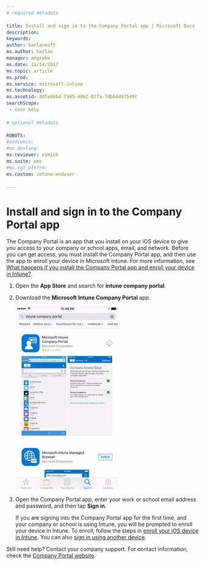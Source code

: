 ```yaml
---
# required metadata

title: Install and sign in to the Company Portal app | Microsoft Docs
description:
keywords:
author: barlanmsft
ms.author: barlan
manager: angrobe
ms.date: 11/14/2017
ms.topic: article
ms.prod:
ms.service: microsoft-intune
ms.technology:
ms.assetid: 8dfe66b4-f585-4862-87fa-7dbb4487549c
searchScope:
 - User help

# optional metadata

ROBOTS:  
#audience:
#ms.devlang:
ms.reviewer: esmich
ms.suite: ems
#ms.tgt_pltfrm:
ms.custom: intune-enduser

---
```



# Install and sign in to the Company Portal app

The Company Portal is an app that you install on your iOS device to give you access to your company or school apps, email, and network.  Before you can get access, you must install the Company Portal app, and then  use the app to enroll your device in Microsoft Intune. For more information, see [What happens if you install the Company Portal app and enroll your device in Intune?](what-happens-if-you-install-the-company-portal-app-and-enroll-your-device-in-intune-ios.md).

1.  Open the **App Store** and search for **intune company portal**.

2.  Download the **Microsoft Intune Company Portal** app.

    ![Download the Intune Company Portal app](./media/ios-cpinstall-1-cpinstore.png)

3.  Open the Company Portal app, enter your work or school email address and password, and then tap **Sign in**.

    If you are signing into the Company Portal app for the first time, and your company or school is using Intune, you will be prompted to enroll your device in Intune. To enroll, follow the steps in [enroll your iOS device in Intune](enroll-your-device-in-intune-ios.md). You can also [sign in using another device](https://docs.microsoft.com/intune-user-help/sign-in-to-the-company-portal#signing-in-from-another-device).

Still need help? Contact your company support. For contact information, check the [Company Portal website](https://portal.manage.microsoft.com).
